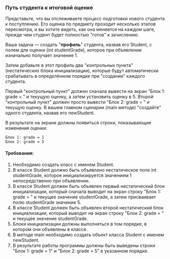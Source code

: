 
### Путь студента к итоговой оценке

Представьте, что вы отслеживаете процесс подготовки нового студента к поступлению. Его оценка по предмету проходит несколько этапов пересмотра, и вы хотите видеть, как она меняется на каждом шаге, прежде чем студент будет полностью "готов" к зачислению.

Ваша задача — создать "**профиль**" студента, назвав его Student, с полем для оценки (int studentGrade), которое при объявлении изначально получает значение 1.

Затем добавьте в этот профиль два "контрольных пункта" (нестатических блока инициализации), которые будут автоматически срабатывать в определённом порядке при "создании" каждого студента.

Первый "контрольный пункт" должен сначала вывести на экран "Блок 1: grade = " и текущую оценку, а затем установить оценку в 5.
Второй "контрольный пункт" должен просто вывести "Блок 2: grade = " и текущую оценку.
В вашем главном сценарии (main методе) "создайте" одного студента, назвав его newStudent.

В результате на экране должны появиться строки, показывающие изменения оценки:

```
Блок 1: grade = 1
Блок 2: grade = 5
```

#### Требования:
1. Необходимо создать класс с именем Student.
2. В классе Student должно быть объявлено нестатическое поле int studentGrade, которое инициализируется значением 1 непосредственно при объявлении.
3. В классе Student должен быть объявлен первый нестатический блок инициализации, который сначала выводит на экран строку "Блок 1: grade = " и текущее значение studentGrade, а затем присваивает полю studentGrade значение 5.
4. В классе Student должен быть объявлен второй нестатический блок инициализации, который выводит на экран строку "Блок 2: grade = " и текущее значение studentGrade.
5. Блоки инициализации должны выполняться в том порядке, в котором они объявлены в классе.
6. В методе main необходимо создать объект класса Student с именем newStudent.
7. В результате работы программы должны быть выведены строки "Блок 1: grade = 1" и "Блок 2: grade = 5" в указанном порядке.